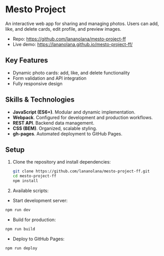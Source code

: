 # Mesto Project

An interactive web app for sharing and managing photos. Users can add, like, and delete cards, edit profile, and preview images.

- Repo: https://github.com/lananolana/mesto-project-ff
- Live demo: https://lananolana.github.io/mesto-project-ff/

## Key Features

- Dynamic photo cards: add, like, and delete functionality
- Form validation and API integration
- Fully responsive design

## Skills & Technologies

- **JavaScript (ES6+)**. Modular and dynamic implementation.
- **Webpack**. Configured for development and production workflows.
- **REST API**. Backend data management.
- **CSS (BEM)**. Organized, scalable styling.
- **gh-pages**. Automated deployment to GitHub Pages.

## Setup

1. Clone the repository and install dependencies:
   ```bash
   git clone https://github.com/lananolana/mesto-project-ff.git
   cd mesto-project-ff
   npm install
   ```
2. Available scripts:
- Start development server:
```bash
npm run dev
```
- Build for production:
```bash
npm run build
```
- Deploy to GitHub Pages:
```bash
npm run deploy
```